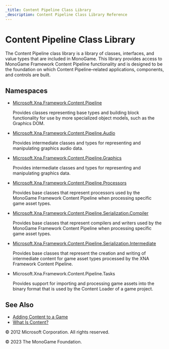 ```yaml
---
_title: Content Pipeline Class Library
_description: Content Pipeline Class Library Reference
---
```


# Content Pipeline Class Library

The Content Pipeline class library is a library of classes, interfaces, and value types that are included in MonoGame. This library provides access to MonoGame Framework Content Pipeline functionality and is designed to be the foundation on which Content Pipeline–related applications, components, and controls are built.

## Namespaces

- [Microsoft.Xna.Framework.Content.Pipeline](https://monogame.net/api/Microsoft.Xna.Framework.Content.Pipeline.html)

    Provides classes representing base types and building block functionality for use by more specialized object models, such as the Graphics DOM.

- [Microsoft.Xna.Framework.Content.Pipeline.Audio](https://monogame.net/api/Microsoft.Xna.Framework.Content.Pipeline.Audio.html)

    Provides intermediate classes and types for representing and manipulating graphics audio data.

- [Microsoft.Xna.Framework.Content.Pipeline.Graphics](https://monogame.net/api/Microsoft.Xna.Framework.Content.Pipeline.Graphics.html)

    Provides intermediate classes and types for representing and manipulating graphics data.

- [Microsoft.Xna.Framework.Content.Pipeline.Processors](https://monogame.net/api/Microsoft.Xna.Framework.Content.Pipeline.Processors.html)

    Provides base classes that represent processors used by the MonoGame Framework Content Pipeline when processing specific game asset types.

- [Microsoft.Xna.Framework.Content.Pipeline.Serialization.Compiler](https://monogame.net/api/Microsoft.Xna.Framework.Content.Pipeline.Serialization.Compiler.html)

    Provides base classes that represent compilers and writers used by the MonoGame Framework Content Pipeline when processing specific game asset types.

- [Microsoft.Xna.Framework.Content.Pipeline.Serialization.Intermediate](https://monogame.net/api/Microsoft.Xna.Framework.Content.Pipeline.Serialization.Intermediate.html)

    Provides base classes that represent the creation and writing of intermediate content for game asset types processed by the XNA Framework Content Pipeline.

- Microsoft.Xna.Framework.Content.Pipeline.Tasks

    Provides support for importing and processing game assets into the binary format that is used by the Content Loader of a game project.

## See Also

- [Adding Content to a Game](index.md)  
- [What Is Content?](CP_Overview.md)  

© 2012 Microsoft Corporation. All rights reserved.

© 2023 The MonoGame Foundation.
